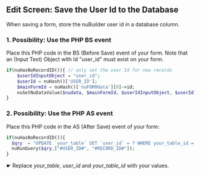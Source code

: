 ## Edit Screen: Save the User Id to the Database

When saving a form, store the nuBuilder user id in a database column.

### 1. Possibility: Use the PHP BS event

Place this PHP code in the BS (Before Save) event of your form. Note that an (Input Text) Object with Id "user_id" must exist on your form.

```php
if(nuHasNoRecordID()){ // only set the user Id for new records
	$userIdInputObject = "user_id"; 
	$userId = nuHash()['USER_ID'];
	$mainFormId = nuHash()['nuFORMdata'][0]->id;
	nuSetNuDataValue($nudata, $mainFormId, $userIdInputObject, $userId);
}
```

### 2. Possibility: Use the PHP AS event

Place this PHP code in the AS (After Save) event of your form:


```php
if(nuHasNoRecordID()){
  $qry  = "UPDATE `your_table` SET `user_id` = ? WHERE your_table_id = ?";
  nuRunQuery($qry,["#USER_ID#", "#RECORD_ID#"]); 
}
```

☛ Replace *your_table*, *user_id* and *your_table_id* with your values.
